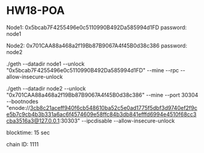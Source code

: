 # HW18-POA

Node1: 0x5bcab7F4255496e0c5110990B492Da585994d1FD    password: node1

Node2: 0x701CAA88a468a2f19Bb87B9067A4f45B0d38c386    password: node2

./geth --datadir node1 --unlock "0x5bcab7F4255496e0c5110990B492Da585994d1FD" --mine --rpc --allow-insecure-unlock

./geth --datadir node2 --unlock "0x701CAA88a468a2f19Bb87B9067A4f45B0d38c386" --mine --port 30304 --bootnodes "enode://3cb8c21aceff940f6cb548610ba52c5e0ad1775f5dbf3d9740ef2f9ce5b7c9cb4b3b331a6ac6f4574609e58ffc84b3db841efffd6994e4510f68cc3cba3516a3@127.0.0.1:30303" --ipcdisable --allow-insecure-unlock

blocktime: 15 sec

chain ID: 1111

